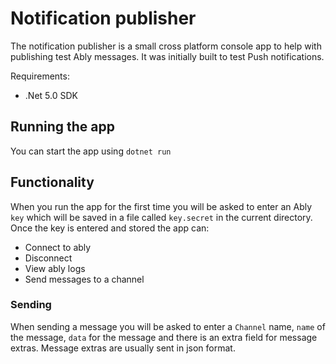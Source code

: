 # Notification publisher

The notification publisher is a small cross platform console app to help with publishing test Ably messages. It was initially built to test Push notifications. 

Requirements: 
- .Net 5.0 SDK 

## Running the app

You can start the app using `dotnet run` 

## Functionality 

When you run the app for the first time you will be asked to enter an Ably `key` which will be saved in a file called `key.secret` in the current directory. 
Once the key is entered and stored the app can: 
- Connect to ably
- Disconnect 
- View ably logs
- Send messages to a channel

### Sending

When sending a message you will be asked to enter a `Channel` name, `name` of the message, `data` for the message and there is an extra field for message extras. Message extras are usually sent in json format. 

